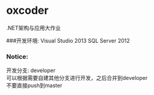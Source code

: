 # oxcoder
.NET架构与应用大作业

###开发环境: 
Visual Studio 2013
SQL Server 2012


### Notice:  
开发分支: developer  
可以根据需要自建其他分支进行开发，之后合并到developer  
不要直接push到master
